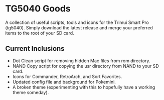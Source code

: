 # TG5040 Goods

A collection of useful scripts, tools and icons for the Trimui Smart Pro (tg5040). Simply download the latest release and merge your preferred items to the root of your SD card.

## Current Inclusions
- Dot Clean script for removing hidden Mac files from rom directory.
- NAND Copy script for copying the usr directory from NAND to your SD card.
- Icons for Commander, RetroArch, and Sort Favorites.
- Updated config file and background for Pokemini.
- A broken theme (experimenting with this to hopefully have a working theme someday).